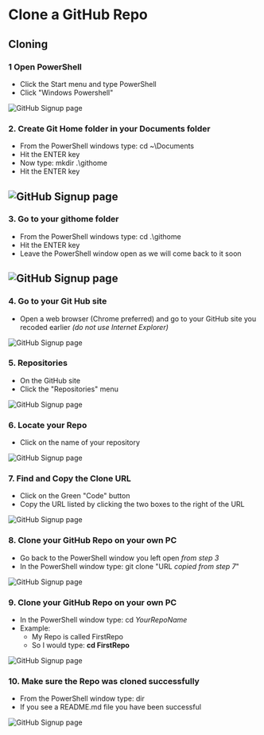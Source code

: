 # Clone a GitHub Repo

## Cloning 

### 1 Open PowerShell
- Click the Start menu and type PowerShell
- Click "Windows Powershell"

![GitHub Signup page](Pics/clone01.jpg)

### 2. Create Git Home folder in your Documents folder
- From the PowerShell windows type: cd ~\Documents
- Hit the ENTER key
- Now type: mkdir .\githome
- Hit the ENTER key

![GitHub Signup page](Pics/clone02.jpg)
---

### 3. Go to your githome folder
- From the PowerShell windows type: cd .\githome
- Hit the ENTER key
- Leave the PowerShell window open as we will come back to it soon

![GitHub Signup page](Pics/clone03.jpg)
---

### 4. Go to your Git Hub site
- Open a web browser (Chrome preferred) and go to your GitHub site you recoded earlier *(do not use Internet Explorer)* 

![GitHub Signup page](Pics/clone04.jpg)

### 5. Repositories
- On the GitHub site 
- Click the "Repositories" menu 

![GitHub Signup page](Pics/clone05.jpg)

### 6. Locate your Repo
- Click on the name of your repository

![GitHub Signup page](Pics/clone06.jpg)

### 7. Find and Copy the Clone URL
- Click on the Green "Code" button
- Copy the URL listed by clicking the two boxes to the right of the URL

![GitHub Signup page](Pics/clone07.jpg)

### 8. Clone your GitHub Repo on your own PC
- Go back to the PowerShell window you left open *from step 3*
- In the PowerShell window type: git clone "URL *copied from step 7*" 

![GitHub Signup page](Pics/clone08.jpg)

### 9. Clone your GitHub Repo on your own PC
- In the PowerShell window type: cd *YourRepoName*
- Example: 
  - My Repo is called FirstRepo
  - So I would type: **cd FirstRepo** 

![GitHub Signup page](Pics/clone09.jpg)

### 10. Make sure the Repo was cloned successfully
- From the PowerShell window type: dir
- If you see a README.md file you have been successful

![GitHub Signup page](Pics/clone10.jpg)

